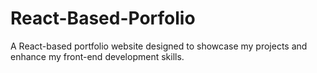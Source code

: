 # React-Based-Porfolio
A React-based portfolio website designed to showcase my projects and enhance my front-end development skills.
